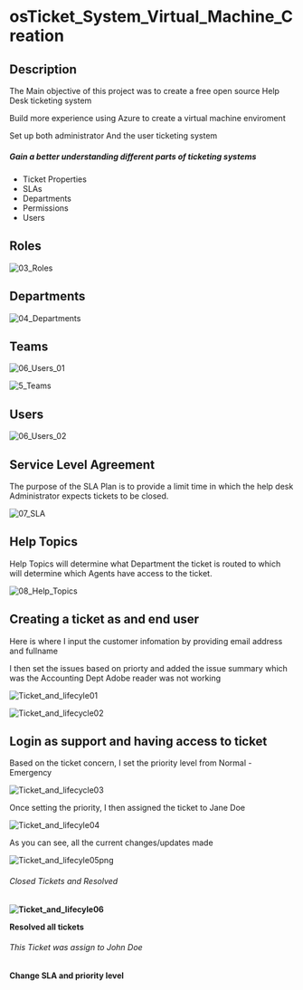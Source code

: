 <h1>osTicket_System_Virtual_Machine_Creation</h1>

<h2><b>Description</b></h2>
<p>The Main objective of this project was to create a free open source Help Desk ticketing system</p>
<p>Build more experience using Azure to create a virtual machine enviroment</p>
<p>Set up both administrator And the user ticketing system</p>

<h5><b>Gain a better understanding different parts of ticketing systems</b></h5>
<ul>
  <li>Ticket Properties</li>
  <li>SLAs</li>
  <li>Departments</li>
  <li>Permissions</li>
  <li>Users</li>
</ul>

<h2>Roles</h2>

![03_Roles](https://github.com/Keepcodingjoni619/osTicket_System_Virtual_Machine_Creation/assets/82996237/86dbbfbb-f348-4d12-a73e-597286e56e35)

<h2>Departments</h2>

![04_Departments](https://github.com/Keepcodingjoni619/osTicket_System_Virtual_Machine_Creation/assets/82996237/a83a8f04-d139-47b7-87ba-f08870c394c8)

<h2>Teams</h2>

![06_Users_01](https://github.com/Keepcodingjoni619/osTicket_System_Virtual_Machine_Creation/assets/82996237/5ab48c02-7e25-49fb-ab31-9b8bd8052f19)


![5_Teams](https://github.com/Keepcodingjoni619/osTicket_System_Virtual_Machine_Creation/assets/82996237/241cc59e-b966-4808-9ae4-12223d194607)


<h2>Users</h2>

![06_Users_02](https://github.com/Keepcodingjoni619/osTicket_System_Virtual_Machine_Creation/assets/82996237/435dc1eb-45db-462d-9359-e7cd4ec02680)

<h2>Service Level Agreement</h2>
<p> The purpose of the SLA Plan is to provide a limit time in which the help desk Administrator expects tickets to be closed.</p>

![07_SLA](https://github.com/Keepcodingjoni619/osTicket_System_Virtual_Machine_Creation/assets/82996237/d8e61346-1a30-462f-ab15-ef5db5b2e5e4)

<h2>Help Topics</h2>
<p>Help Topics will determine what Department the ticket is routed to which will determine which Agents have access to the ticket.</p>

![08_Help_Topics](https://github.com/Keepcodingjoni619/osTicket_System_Virtual_Machine_Creation/assets/82996237/c1105754-5883-4dbe-8ac8-9a61a6e0bc4c)

<h2>Creating a ticket as and end user</h2>
<p>Here is where I input the customer infomation by providing email address and fullname</p>
<p>I then set the issues based on priorty and added the issue summary which was the Accounting Dept Adobe reader was not working</p>

![Ticket_and_lifecyle01](https://github.com/Keepcodingjoni619/osTicket_System_Virtual_Machine_Creation/assets/82996237/a5067ffb-311f-40ed-8499-c7416d2b6e37)

![Ticket_and_lifecycle02](https://github.com/Keepcodingjoni619/osTicket_System_Virtual_Machine_Creation/assets/82996237/a93e5d52-4dad-41c6-9b78-477ecbc7d943)

<h2>Login as support and having access to ticket</h2>
<p>Based on the ticket concern, I set the priority level from Normal - Emergency</p>

![Ticket_and_lifecycle03](https://github.com/Keepcodingjoni619/osTicket_System_Virtual_Machine_Creation/assets/82996237/f3319004-50f4-41fe-a944-73377a16531d)

<p>Once setting the priority, I then assigned the ticket to Jane Doe</p>


![Ticket_and_lifecyle04](https://github.com/Keepcodingjoni619/osTicket_System_Virtual_Machine_Creation/assets/82996237/ea989f18-3616-4efd-ac30-fe001b36b11f)

<p>As you can see, all the current changes/updates made</p>

![Ticket_and_lifecyle05png](https://github.com/Keepcodingjoni619/osTicket_System_Virtual_Machine_Creation/assets/82996237/5a57efd0-d800-4517-a863-c94e5abea281)

<h6>Closed Tickets and Resolved</h6>
<b>
  
  ![Ticket_and_lifecyle06](https://github.com/Keepcodingjoni619/osTicket_System_Virtual_Machine_Creation/assets/82996237/fab50040-159f-49bb-850a-d25843720a85)

<p>Resolved all tickets</p>

<h6>This Ticket was assign to John Doe </h6>
<p>Change SLA and priority level</p>


